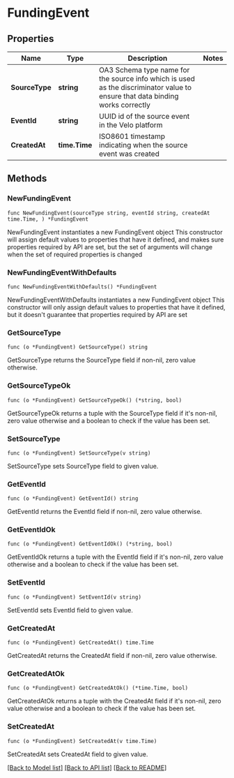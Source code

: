 # FundingEvent

## Properties

Name | Type | Description | Notes
------------ | ------------- | ------------- | -------------
**SourceType** | **string** | OA3 Schema type name for the source info which is used as the discriminator value to ensure that data binding works correctly | 
**EventId** | **string** | UUID id of the source event in the Velo platform | 
**CreatedAt** | **time.Time** | ISO8601 timestamp indicating when the source event was created | 

## Methods

### NewFundingEvent

`func NewFundingEvent(sourceType string, eventId string, createdAt time.Time, ) *FundingEvent`

NewFundingEvent instantiates a new FundingEvent object
This constructor will assign default values to properties that have it defined,
and makes sure properties required by API are set, but the set of arguments
will change when the set of required properties is changed

### NewFundingEventWithDefaults

`func NewFundingEventWithDefaults() *FundingEvent`

NewFundingEventWithDefaults instantiates a new FundingEvent object
This constructor will only assign default values to properties that have it defined,
but it doesn't guarantee that properties required by API are set

### GetSourceType

`func (o *FundingEvent) GetSourceType() string`

GetSourceType returns the SourceType field if non-nil, zero value otherwise.

### GetSourceTypeOk

`func (o *FundingEvent) GetSourceTypeOk() (*string, bool)`

GetSourceTypeOk returns a tuple with the SourceType field if it's non-nil, zero value otherwise
and a boolean to check if the value has been set.

### SetSourceType

`func (o *FundingEvent) SetSourceType(v string)`

SetSourceType sets SourceType field to given value.


### GetEventId

`func (o *FundingEvent) GetEventId() string`

GetEventId returns the EventId field if non-nil, zero value otherwise.

### GetEventIdOk

`func (o *FundingEvent) GetEventIdOk() (*string, bool)`

GetEventIdOk returns a tuple with the EventId field if it's non-nil, zero value otherwise
and a boolean to check if the value has been set.

### SetEventId

`func (o *FundingEvent) SetEventId(v string)`

SetEventId sets EventId field to given value.


### GetCreatedAt

`func (o *FundingEvent) GetCreatedAt() time.Time`

GetCreatedAt returns the CreatedAt field if non-nil, zero value otherwise.

### GetCreatedAtOk

`func (o *FundingEvent) GetCreatedAtOk() (*time.Time, bool)`

GetCreatedAtOk returns a tuple with the CreatedAt field if it's non-nil, zero value otherwise
and a boolean to check if the value has been set.

### SetCreatedAt

`func (o *FundingEvent) SetCreatedAt(v time.Time)`

SetCreatedAt sets CreatedAt field to given value.



[[Back to Model list]](../README.md#documentation-for-models) [[Back to API list]](../README.md#documentation-for-api-endpoints) [[Back to README]](../README.md)


